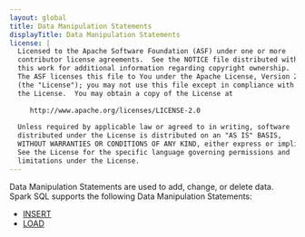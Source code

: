 ```yaml
---
layout: global
title: Data Manipulation Statements
displayTitle: Data Manipulation Statements
license: |
  Licensed to the Apache Software Foundation (ASF) under one or more
  contributor license agreements.  See the NOTICE file distributed with
  this work for additional information regarding copyright ownership.
  The ASF licenses this file to You under the Apache License, Version 2.0
  (the "License"); you may not use this file except in compliance with
  the License.  You may obtain a copy of the License at
 
     http://www.apache.org/licenses/LICENSE-2.0
 
  Unless required by applicable law or agreed to in writing, software
  distributed under the License is distributed on an "AS IS" BASIS,
  WITHOUT WARRANTIES OR CONDITIONS OF ANY KIND, either express or implied.
  See the License for the specific language governing permissions and
  limitations under the License.
---
```


Data Manipulation Statements are used to add, change, or delete data. Spark SQL supports the following Data Manipulation Statements:

- [INSERT](sql-ref-syntax-dml-insert.html)
- [LOAD](sql-ref-syntax-dml-load.html)